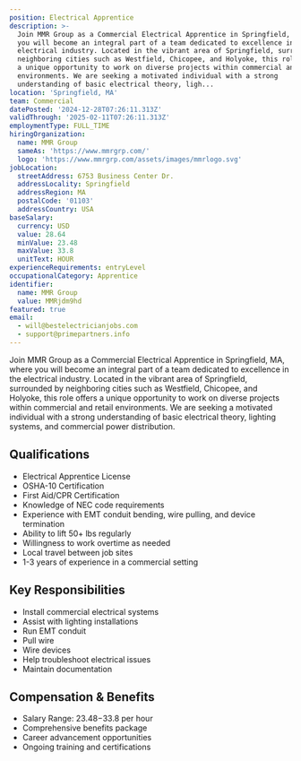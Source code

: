 ```yaml
---
position: Electrical Apprentice
description: >-
  Join MMR Group as a Commercial Electrical Apprentice in Springfield, MA, where
  you will become an integral part of a team dedicated to excellence in the
  electrical industry. Located in the vibrant area of Springfield, surrounded by
  neighboring cities such as Westfield, Chicopee, and Holyoke, this role offers
  a unique opportunity to work on diverse projects within commercial and retail
  environments. We are seeking a motivated individual with a strong
  understanding of basic electrical theory, ligh...
location: 'Springfield, MA'
team: Commercial
datePosted: '2024-12-28T07:26:11.313Z'
validThrough: '2025-02-11T07:26:11.313Z'
employmentType: FULL_TIME
hiringOrganization:
  name: MMR Group
  sameAs: 'https://www.mmrgrp.com/'
  logo: 'https://www.mmrgrp.com/assets/images/mmrlogo.svg'
jobLocation:
  streetAddress: 6753 Business Center Dr.
  addressLocality: Springfield
  addressRegion: MA
  postalCode: '01103'
  addressCountry: USA
baseSalary:
  currency: USD
  value: 28.64
  minValue: 23.48
  maxValue: 33.8
  unitText: HOUR
experienceRequirements: entryLevel
occupationalCategory: Apprentice
identifier:
  name: MMR Group
  value: MMRjdm9hd
featured: true
email:
  - will@bestelectricianjobs.com
  - support@primepartners.info
---
```




Join MMR Group as a Commercial Electrical Apprentice in Springfield, MA, where you will become an integral part of a team dedicated to excellence in the electrical industry. Located in the vibrant area of Springfield, surrounded by neighboring cities such as Westfield, Chicopee, and Holyoke, this role offers a unique opportunity to work on diverse projects within commercial and retail environments. We are seeking a motivated individual with a strong understanding of basic electrical theory, lighting systems, and commercial power distribution.

## Qualifications

- Electrical Apprentice License
- OSHA-10 Certification
- First Aid/CPR Certification
- Knowledge of NEC code requirements
- Experience with EMT conduit bending, wire pulling, and device termination
- Ability to lift 50+ lbs regularly
- Willingness to work overtime as needed
- Local travel between job sites
- 1-3 years of experience in a commercial setting

## Key Responsibilities

- Install commercial electrical systems
- Assist with lighting installations
- Run EMT conduit
- Pull wire
- Wire devices
- Help troubleshoot electrical issues
- Maintain documentation

## Compensation & Benefits

- Salary Range: $23.48-$33.8 per hour
- Comprehensive benefits package
- Career advancement opportunities
- Ongoing training and certifications
